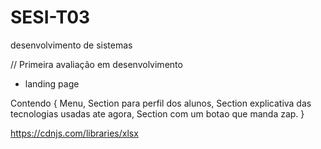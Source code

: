 # SESI-T03
desenvolvimento de sistemas

// Primeira avaliação em desenvolvimento
- landing page

Contendo {
    Menu, Section para perfil dos alunos, Section explicativa das tecnologias usadas ate agora, Section com um botao que manda zap.
}


https://cdnjs.com/libraries/xlsx

